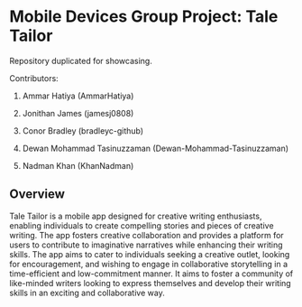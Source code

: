 
# Mobile Devices Group Project: Tale Tailor
Repository duplicated for showcasing.

Contributors:

1. Ammar Hatiya (AmmarHatiya)

2. Jonithan James (jamesj0808)

3. Conor Bradley (bradleyc-github)

4. Dewan Mohammad Tasinuzzaman (Dewan-Mohammad-Tasinuzzaman)

5. Nadman Khan (KhanNadman)

## Overview
Tale Tailor is a mobile app designed for creative writing enthusiasts, enabling individuals to create compelling stories and pieces of creative writing. The app fosters creative collaboration and provides a platform for users to contribute to imaginative narratives while enhancing their writing skills. The app aims to cater to individuals seeking a creative outlet, looking for encouragement, and wishing to engage in collaborative storytelling in a time-efficient and low-commitment manner. It aims to foster a community of like-minded writers looking to express themselves and develop their writing skills in an exciting and collaborative way.


